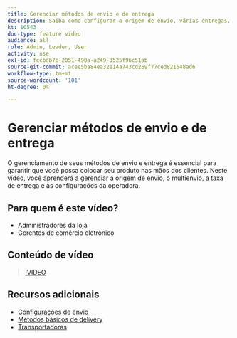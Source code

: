 ```yaml
---
title: Gerenciar métodos de envio e de entrega
description: Saiba como configurar a origem de envio, várias entregas, taxa de entrega e configurações de operadora para sua loja do Commerce.
kt: 10543
doc-type: feature video
audience: all
role: Admin, Leader, User
activity: use
exl-id: fccbdb7b-2051-490a-a249-3525f96c51ab
source-git-commit: acee5ba84ea32e14a743cd269f77ced821548ad6
workflow-type: tm+mt
source-wordcount: '101'
ht-degree: 0%

---
```


# Gerenciar métodos de envio e de entrega

O gerenciamento de seus métodos de envio e entrega é essencial para garantir que você possa colocar seu produto nas mãos dos clientes. Neste vídeo, você aprenderá a gerenciar a origem de envio, o multienvio, a taxa de entrega e as configurações da operadora.

## Para quem é este vídeo?

- Administradores da loja
- Gerentes de comércio eletrônico

## Conteúdo de vídeo

>[!VIDEO](https://video.tv.adobe.com/v/343658?quality=12&learn=on)

## Recursos adicionais

- [Configurações de envio](https://docs.magento.com/user-guide/shipping/shipping-settings.html)
- [Métodos básicos de delivery](https://docs.magento.com/user-guide/shipping/methods-basic.html)
- [Transportadoras](https://docs.magento.com/user-guide/shipping/carriers.html)
